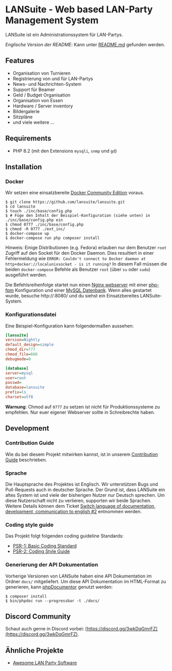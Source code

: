# LANSuite - Web based LAN-Party Management System

LANSuite ist ein Administrationssystem für LAN-Partys.

*Englische Version der README*: Kann unter [README.md](./README.md) gefunden werden.

## Features

* Organisation von Turnieren
* Registrierung von und für LAN-Partys
* News- und Nachrichten-System
* Support für Beamer
* Geld / Budget Organisation
* Organisation von Essen
* Hardware / Server inventory
* Bildergalerie
* Sitzpläne
* und viele weitere ...

## Requirements

* PHP 8.2 (mit den Extensions `mysqli`, `snmp` und `gd`)

## Installation

### Docker

Wir setzen eine einsatzbereite [Docker Community Edition](https://www.docker.com/community-edition) voraus.

```
$ git clone https://github.com/lansuite/lansuite.git
$ cd lansuite
$ touch ./inc/base/config.php
$ # Füge den Inhalt der Beispiel-Konfiguration (siehe unten) in ./inc/base/config.php ein
$ chmod 0777 ./inc/base/config.php
$ chmod -R 0777 ./ext_inc/
$ docker-compose up
$ docker-compose run php composer install
```

Hinweis:
Einige Distributionen (e.g. Fedora) erlauben nur dem Benutzer `root` Zugriff auf den Socket für den Docker Daemon.
Dies resultiert in einer Fehlermeldung wie `ERROR: Couldn't connect to Docker daemon at http+docker://localunixsocket - is it running?`
In diesem Fall  müssen die beiden `docker-compose` Befehle als Benutzer `root` (über `su` oder `sudo`) ausgeführt werden.

Die Befehlsreihenfolge startet nun einen [Nginx webserver](https://nginx.org/) mit einer [php-fpm](https://secure.php.net/manual/en/install.fpm.php) Konfiguration und einer [MySQL Datenbank](https://www.mysql.com/).
Wenn alles gestartet wurde, besuche http://<Your-Docker-IP>:8080/ und du siehst ein Einsatzbereites LANSuite-System.

### Konfigurationsdatei

Eine Beispiel-Konfiguration kann folgendermaßen aussehen:

```ini
[lansuite]
version=Nightly
default_design=simple
chmod_dir=777
chmod_file=666
debugmode=0

[database]
server=mysql
user=root
passwd=
database=lansuite
prefix=ls_
charset=utf8
```

**Warnung**:
Chmod auf `0777` zu setzen ist nicht für Produktionssysteme zu empfehlen. Nur euer eigener Webserver sollte in Schreibrechte haben.

## Development

### Contribution Guide

Wie du bei diesem Projekt mitwirken kannst, ist in unserem [Contribution Guide](./CONTRIBUTING-DE.md) beschrieben.

### Sprache

Die Hauptsprache des Projektes ist Englisch.
Wir unterstützen Bugs und Pull-Requests auch in deutscher Sprache.
Der Grund ist, dass LANSuite ein altes System ist und viele der bisherigen Nutzer nur Deutsch sprechen.
Um diese Nutzerschaft nicht zu verlieren, supporten wir beide Sprachen.
Weitere Details können dem Ticket [Switch language of documentation, development, communication to english #2](https://github.com/lansuite/lansuite/issues/2) entnommen werden.

### Coding style guide

Das Projekt folgt folgenden coding guideline Standards:

* [PSR-1: Basic Coding Standard](http://www.php-fig.org/psr/psr-1/)
* [PSR-2: Coding Style Guide](http://www.php-fig.org/psr/psr-2/)

### Generierung der API Dokumentation

Vorherige Versionen von LANSuite haben eine API Dokumentation im Ordner `docs/` mitgeliefert.
Um diese API Dokumentation im HTML-Format zu generieren, kann [phpDocumentor](https://www.phpdoc.org/) genutzt werden:

```
$ composer install
$ bin/phpdoc run --progressbar -t ./docs/
```
## Discord Community

Schaut auch gerne in Discord vorbei: [https://discord.gg/3wkDqGmrFZ](https://discord.gg/3wkDqGmrFZ).

## Ähnliche Projekte

* [Awesome LAN Party Software](https://github.com/LANparties/awesome-lanparty-software)
